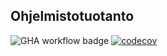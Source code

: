 ## Ohjelmistotuotanto

![GHA workflow badge](https://github.com/valttteri/Ohtuvarasto/workflows/CI/badge.svg)
[![codecov](https://codecov.io/gh/valttteri/Ohtuvarasto/graph/badge.svg?token=CI94DBDJ6Y)](https://codecov.io/gh/valttteri/Ohtuvarasto)
